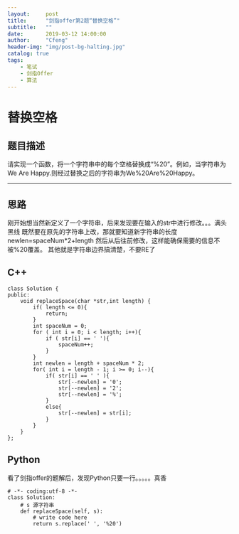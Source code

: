 ```yaml
---
layout:     post
title:      "剑指offer第2题“替换空格”"
subtitle:   ""
date:       2019-03-12 14:00:00
author:     "Cfeng"
header-img: "img/post-bg-halting.jpg"
catalog: true
tags:
    - 笔试
    - 剑指Offer
    - 算法
---
```


# 替换空格
## 题目描述
请实现一个函数，将一个字符串中的每个空格替换成“%20”。例如，当字符串为We Are Happy.则经过替换之后的字符串为We%20Are%20Happy。
***
## 思路
刚开始想当然新定义了一个字符串，后来发现要在输入的str中进行修改。。。满头黑线
既然要在原先的字符串上改，那就要知道新字符串的长度newlen=spaceNum*2+length
然后从后往前修改，这样能确保需要的信息不被%20覆盖。
其他就是字符串边界搞清楚，不要RE了
## C++
```
class Solution {
public:
	void replaceSpace(char *str,int length) {
        if( length <= 0){
            return;
        }
        int spaceNum = 0;
        for ( int i = 0; i < length; i++){
            if ( str[i] == ' '){
                spaceNum++;
            }
        }
        int newlen = length + spaceNum * 2;
        for( int i = length - 1; i >= 0; i--){
            if( str[i] == ' ' ){
                str[--newlen] = '0';
                str[--newlen] = '2';
                str[--newlen] = '%';	
            }
            else{
                str[--newlen] = str[i];
            }
        }
    }
};
```
## Python
看了剑指offer的题解后，发现Python只要一行。。。。。真香
```
# -*- coding:utf-8 -*-
class Solution:
    # s 源字符串
    def replaceSpace(self, s):
        # write code here
        return s.replace(' ', '%20')
```
